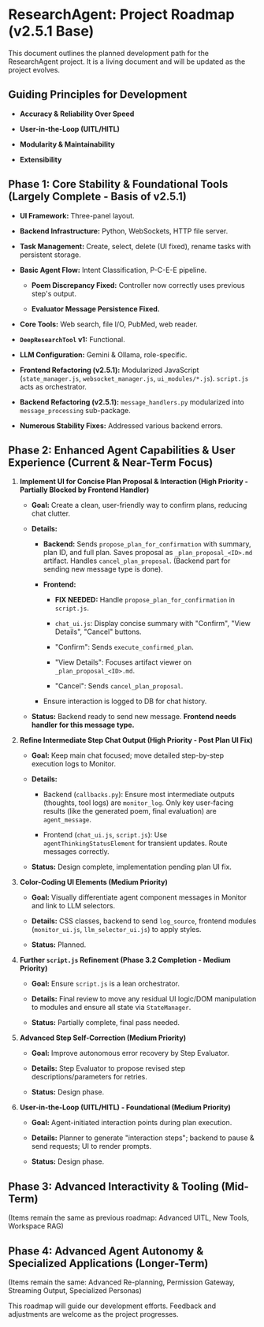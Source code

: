 ResearchAgent: Project Roadmap (v2.5.1 Base)
============================================

This document outlines the planned development path for the ResearchAgent project. It is a living document and will be updated as the project evolves.

Guiding Principles for Development
----------------------------------

-   **Accuracy & Reliability Over Speed**

-   **User-in-the-Loop (UITL/HITL)**

-   **Modularity & Maintainability**

-   **Extensibility**

Phase 1: Core Stability & Foundational Tools (Largely Complete - Basis of v2.5.1)
---------------------------------------------------------------------------------

-   **UI Framework:** Three-panel layout.

-   **Backend Infrastructure:** Python, WebSockets, HTTP file server.

-   **Task Management:** Create, select, delete (UI fixed), rename tasks with persistent storage.

-   **Basic Agent Flow:** Intent Classification, P-C-E-E pipeline.

    -   **Poem Discrepancy Fixed:** Controller now correctly uses previous step's output.

    -   **Evaluator Message Persistence Fixed.**

-   **Core Tools:** Web search, file I/O, PubMed, web reader.

-   **`DeepResearchTool` v1:** Functional.

-   **LLM Configuration:** Gemini & Ollama, role-specific.

-   **Frontend Refactoring (v2.5.1):** Modularized JavaScript (`state_manager.js`, `websocket_manager.js`, `ui_modules/*.js`). `script.js` acts as orchestrator.

-   **Backend Refactoring (v2.5.1):**  `message_handlers.py` modularized into `message_processing` sub-package.

-   **Numerous Stability Fixes:** Addressed various backend errors.

Phase 2: Enhanced Agent Capabilities & User Experience (Current & Near-Term Focus)
----------------------------------------------------------------------------------

1.  **Implement UI for Concise Plan Proposal & Interaction (High Priority - Partially Blocked by Frontend Handler)**

    -   **Goal:** Create a clean, user-friendly way to confirm plans, reducing chat clutter.

    -   **Details:**

        -   **Backend:** Sends `propose_plan_for_confirmation` with summary, plan ID, and full plan. Saves proposal as `_plan_proposal_<ID>.md` artifact. Handles `cancel_plan_proposal`. (Backend part for sending new message type is done).

        -   **Frontend:**

            -   **FIX NEEDED:** Handle `propose_plan_for_confirmation` in `script.js`.

            -   `chat_ui.js`: Display concise summary with "Confirm", "View Details", "Cancel" buttons.

            -   "Confirm": Sends `execute_confirmed_plan`.

            -   "View Details": Focuses artifact viewer on `_plan_proposal_<ID>.md`.

            -   "Cancel": Sends `cancel_plan_proposal`.

        -   Ensure interaction is logged to DB for chat history.

    -   **Status:** Backend ready to send new message. **Frontend needs handler for this message type.**

2.  **Refine Intermediate Step Chat Output (High Priority - Post Plan UI Fix)**

    -   **Goal:** Keep main chat focused; move detailed step-by-step execution logs to Monitor.

    -   **Details:**

        -   Backend (`callbacks.py`): Ensure most intermediate outputs (thoughts, tool logs) are `monitor_log`. Only key user-facing results (like the generated poem, final evaluation) are `agent_message`.

        -   Frontend (`chat_ui.js`, `script.js`): Use `agentThinkingStatusElement` for transient updates. Route messages correctly.

    -   **Status:** Design complete, implementation pending plan UI fix.

3.  **Color-Coding UI Elements (Medium Priority)**

    -   **Goal:** Visually differentiate agent component messages in Monitor and link to LLM selectors.

    -   **Details:** CSS classes, backend to send `log_source`, frontend modules (`monitor_ui.js`, `llm_selector_ui.js`) to apply styles.

    -   **Status:** Planned.

4.  **Further `script.js` Refinement (Phase 3.2 Completion - Medium Priority)**

    -   **Goal:** Ensure `script.js` is a lean orchestrator.

    -   **Details:** Final review to move any residual UI logic/DOM manipulation to modules and ensure all state via `StateManager`.

    -   **Status:** Partially complete, final pass needed.

5.  **Advanced Step Self-Correction (Medium Priority)**

    -   **Goal:** Improve autonomous error recovery by Step Evaluator.

    -   **Details:** Step Evaluator to propose revised step descriptions/parameters for retries.

    -   **Status:** Design phase.

6.  **User-in-the-Loop (UITL/HITL) - Foundational (Medium Priority)**

    -   **Goal:** Agent-initiated interaction points during plan execution.

    -   **Details:** Planner to generate "interaction steps"; backend to pause & send requests; UI to render prompts.

    -   **Status:** Design phase.

Phase 3: Advanced Interactivity & Tooling (Mid-Term)
----------------------------------------------------

(Items remain the same as previous roadmap: Advanced UITL, New Tools, Workspace RAG)

Phase 4: Advanced Agent Autonomy & Specialized Applications (Longer-Term)
-------------------------------------------------------------------------

(Items remain the same: Advanced Re-planning, Permission Gateway, Streaming Output, Specialized Personas)

This roadmap will guide our development efforts. Feedback and adjustments are welcome as the project progresses.
